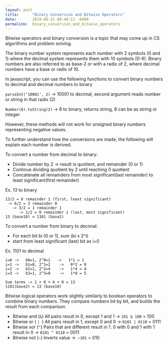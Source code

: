 ```yaml
---
layout: post
title:      "Binary Conversion and Bitwise Operators"
date:       2019-06-21 00:48:11 -0400
permalink:  binary_conversion_and_bitwise_operators
---
```



Bitwise operators and binary conversion is a topic that may come up in CS algorithms and problem solving. 

The binary number system represents each number with 2 symbols (0 and 1) where the decimal system represents them with 10 symbols (0-9). Binary numbers are also referred to as base-2 or with a radix of 2, where decimal numbers have a base or radix of 10.

In javascript, you can use the following functions to convert binary numbers to decimal and decimal numbers to binary

`parseInt(‘10001’, 2)` -> 10001 to decimal, second argument reads number or string in that radix (2)

`Number(8).toString(2)` -> 8 to binary, returns string, 8 can be as string or integer

However, these methods will not work for unsigned binary numbers representing negative values.

To further understand how the conversions are made, the following will explain each number is derived.

To convert a number from decimal to binary:
* Divide number by 2 -> result is quotient, and remainder (0 or 1)
* Continue dividing quotient by 2 until reaching 0 quotient
* Concatenate all remainders from most significant(last remainder) to least significant(first remainder)

Ex. 13 to binary
```
13/2 = 6 remainder 1 (first, least significant)
 -> 6/2 = 3 remainder 0 
   -> 3/2 = 1 remainder 1 
      -> 1/2 = 0 remainder 1 (last, most significant)
13 (base10) = 1101 (base2)
```

To convert a number from binary to decimal:
* For each bit bi (0 or 1), sum (bi x 2^i) 
* start from least significant (last) bit  as i=0

Ex. 1101 to decimal
```
i=0 ->   b0=1, 2^0=1   ->   1*1 = 1
i=1 ->   b1=0, 2^1=2    ->   0*2 = 0
i=2 ->   b2=1, 2^2=4    ->   1*4 = 4
i=3 ->   b3=1, 2^3=8    ->   1*8 = 5

Sum terms -> 1 + 0 + 4 + 8 = 13 
1101(base2) = 13 (base10)
``` 

Bitwise logical operators work slightly similarly to boolean operators to combine binary numbers. They compare numbers bit by bit, and builds the result from each comparison.

* Bitwise and (`&`)
All pairs result in 0, except 1 and 1 -> `101 & 100` = 100
* Bitwise or ( `| `)
All pairs result in 1, except 0 and 0 -> `0101 | 0110` = 0111
* Bitwise xor (`^`)
Pairs that are different result in 1. 0 with 0 and 1 with 1 result in 0 -> `0101 ^ 0110` = 0011
* Bitwise not (`~`)
Inverts value ->` ~101` = 010

